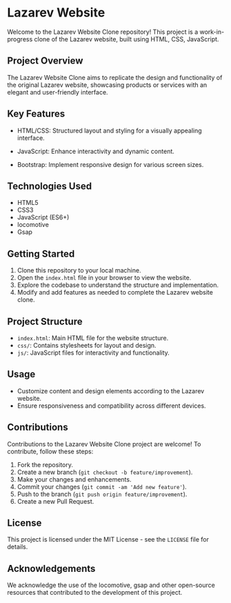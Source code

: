 # Lazarev Website 

Welcome to the Lazarev Website Clone repository! This project is a work-in-progress clone of the Lazarev website, built using HTML, CSS, JavaScript.

## Project Overview

The Lazarev Website Clone aims to replicate the design and functionality of the original Lazarev website, showcasing products or services with an elegant and user-friendly interface.

## Key Features

- HTML/CSS: Structured layout and styling for a visually appealing interface.
  
- JavaScript: Enhance interactivity and dynamic content.
  
- Bootstrap: Implement responsive design for various screen sizes.

## Technologies Used

- HTML5
- CSS3
- JavaScript (ES6+)
- locomotive
- Gsap

## Getting Started

1. Clone this repository to your local machine.
2. Open the `index.html` file in your browser to view the website.
3. Explore the codebase to understand the structure and implementation.
4. Modify and add features as needed to complete the Lazarev website clone.

## Project Structure

- `index.html`: Main HTML file for the website structure.
- `css/`: Contains stylesheets for layout and design.
- `js/`: JavaScript files for interactivity and functionality.

## Usage

- Customize content and design elements according to the Lazarev website.
- Ensure responsiveness and compatibility across different devices.

## Contributions

Contributions to the Lazarev Website Clone project are welcome! To contribute, follow these steps:

1. Fork the repository.
2. Create a new branch (`git checkout -b feature/improvement`).
3. Make your changes and enhancements.
4. Commit your changes (`git commit -am 'Add new feature'`).
5. Push to the branch (`git push origin feature/improvement`).
6. Create a new Pull Request.

## License

This project is licensed under the MIT License - see the `LICENSE` file for details.

## Acknowledgements

We acknowledge the use of the locomotive, gsap and other open-source resources that contributed to the development of this project.
